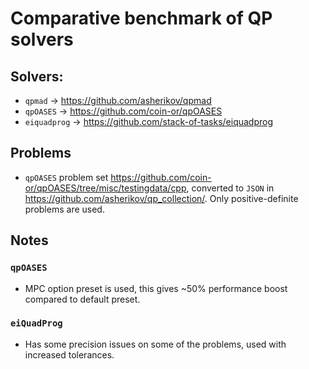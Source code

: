 Comparative benchmark of QP solvers
===================================

Solvers:
--------

- `qpmad` -> https://github.com/asherikov/qpmad
- `qpOASES` -> https://github.com/coin-or/qpOASES
- `eiquadprog` -> https://github.com/stack-of-tasks/eiquadprog


Problems
--------

- `qpOASES` problem set
  https://github.com/coin-or/qpOASES/tree/misc/testingdata/cpp, converted to
  `JSON` in https://github.com/asherikov/qp_collection/. Only positive-definite
  problems are used.


Notes
-----

### `qpOASES`

* MPC option preset is used, this gives ~50% performance boost compared to default preset.

### `eiQuadProg`

* Has some precision issues on some of the problems, used with increased tolerances.
